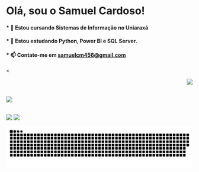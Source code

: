 # Olá, sou o Samuel Cardoso!

#### * 🔭 Estou cursando Sistemas de Informação no Uniaraxá 
#### * 🌱 Estou estudando Python, Power BI e SQL Server.
#### * 📫 Contate-me em samuelcm456@gmail.com 

<<div align="right">
  <a href="https://github.com/samuell2">
  <!--<img height="180em" src="https://github-readme-stats.vercel.app/api?username=samuell2&show_icons=true&theme=white&include_all_commits=true&count_private=true"/> -->
  <img height="180em" src="https://github-readme-stats.vercel.app/api/top-langs/?username=samuell2&layout=compact&langs_count=7&theme=white"/>
</div> 
  
##
 
<div> 
 <target="_blank"><img src="https://img.shields.io/badge/c%23-%23239120.svg?style=for-the-badge&logo=c-sharp&logoColor=white" target="_blank"></a> 
</div>
  
  ##
  
  <div>
  <a href = "https://www.linkedin.com/in/samuel-cardoso-06b722216"><img src="https://img.shields.io/badge/LinkedIn-0077B5?style=for-the-badge&logo=linkedin&logoColor=white"></a>
  <a href = "mailto:samuelcm456@gmail.com"><img src="https://img.shields.io/badge/-Gmail-%23333?style=for-the-badge&logo=gmail&logoColor=white" target="_blank"></a>
  
 ![Snake animation](https://github.com/samuell2/samuell2/blob/output/github-contribution-grid-snake.svg)
    
</div>

